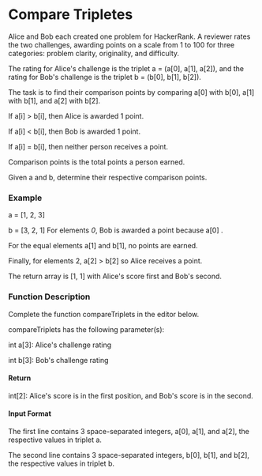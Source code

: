 # Compare Tripletes
Alice and Bob each created one problem for HackerRank. A reviewer rates the two challenges, awarding points on a scale from 1 to 100 for three categories: problem clarity, originality, and difficulty.

The rating for Alice's challenge is the triplet a = (a[0], a[1], a[2]), and the rating for Bob's challenge is the triplet b = (b[0], b[1], b[2]).

The task is to find their comparison points by comparing a[0] with b[0], a[1] with b[1], and a[2] with b[2].

If a[i] > b[i], then Alice is awarded 1 point. 

If a[i] < b[i], then Bob is awarded 1 point.

If a[i] = b[i], then neither person receives a point.

Comparison points is the total points a person earned.

Given a and b, determine their respective comparison points.

### Example
a = [1, 2, 3]

b = [3, 2, 1]
For elements *0*, Bob is awarded a point because a[0] .

For the equal elements a[1] and b[1], no points are earned.

Finally, for elements 2, a[2] > b[2] so Alice receives a point.

The return array is [1, 1] with Alice's score first and Bob's second.

### Function Description
Complete the function compareTriplets in the editor below.

compareTriplets has the following parameter(s):

int a[3]: Alice's challenge rating

int b[3]: Bob's challenge rating

#### Return
int[2]: Alice's score is in the first position, and Bob's score is in the second.

#### Input Format
The first line contains 3 space-separated integers, a[0], a[1], and a[2], the respective values in triplet a.

The second line contains 3 space-separated integers, b[0], b[1], and b[2], the respective values in triplet b.
